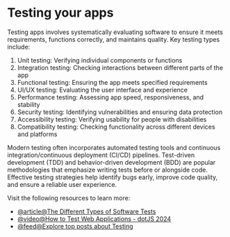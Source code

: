 # Testing your apps

Testing apps involves systematically evaluating software to ensure it meets requirements, functions correctly, and maintains quality. Key testing types include:

1. Unit testing: Verifying individual components or functions
2. Integration testing: Checking interactions between different parts of the app
3. Functional testing: Ensuring the app meets specified requirements
4. UI/UX testing: Evaluating the user interface and experience
5. Performance testing: Assessing app speed, responsiveness, and stability
6. Security testing: Identifying vulnerabilities and ensuring data protection
7. Accessibility testing: Verifying usability for people with disabilities
8. Compatibility testing: Checking functionality across different devices and platforms

Modern testing often incorporates automated testing tools and continuous integration/continuous deployment (CI/CD) pipelines. Test-driven development (TDD) and behavior-driven development (BDD) are popular methodologies that emphasize writing tests before or alongside code. Effective testing strategies help identify bugs early, improve code quality, and ensure a reliable user experience.

Visit the following resources to learn more:

- [@article@The Different Types of Software Tests](https://www.atlassian.com/continuous-delivery/software-testing/types-of-software-testing)
- [@video@How to Test Web Applications - dotJS 2024](https://www.youtube.com/watch?v=l3qjQpYBR8c)
- [@feed@Explore top posts about Testing](https://app.daily.dev/tags/testing?ref=roadmapsh)
